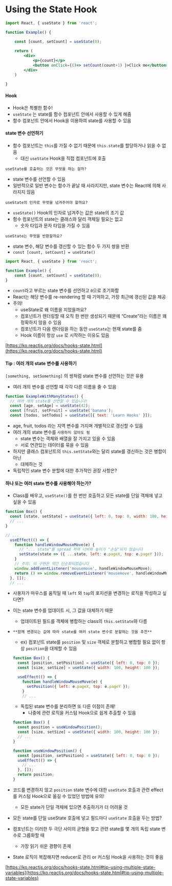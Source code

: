# Using the State Hook

```jsx
import React, { useState } from 'react';

function Example() {

	const [count, setCount] = useState(0);
	
	return (
		<div>
			<p>{count}</p>
			<button onClick={()=> setCount(count+1) }>Click me</button>
		</div>
	)

}
```

#### Hook

* Hook은 특별한 함수!
* `useState` 는 state를 함수 컴포넌트 안에서 사용할 수 있게 해줌
* 함수 컴포넌트 안에서 Hook을 이용하여 state를 사용할 수 있음

#### state 변수 선언하기

* 함수 컴포넌트는 `this`를 가질 수 없기 때문에 `this.state`를 할당하거나 읽을 수 없음
  * 대신 `useState` Hook을 직접 컴포넌트에 호출

`useState를 호출하는 것은 무엇을 하는 걸까?`

* state 변수를 선언할 수 있음
* 일반적으로 일반 변수는 함수가 끝날 때 사라지지만, state 변수는 React에 의해 사라지지 않음

`useState의 인자로 무엇을 넘겨주어야 할까요?`

* `useState()` Hook의 인자로 넘겨주는 값은 state의 초기 값
* 함수 컴포넌트의 state는 클래스와 달리 객체일 필요는 없고
  * 숫자 타입과 문자 타입을 가질 수 있음

`useState는 무엇을 반환할까요?`

* state 변수, 해당 변수를 갱신할 수 있는 함수 두 가지 쌍을 반환
* `const [count, setCount] = useState()`

```jsx
import React, { useState } from 'react';

function Example() {
	const [count, setCount] = useState(0);
}
```

* `count`라고 부르는 state 변수를 선언하고 `0`으로 초기화함
* React는 해당 변수를 re-rendering 할 때 기억하고, 가장 최근에 갱신된 값을 제공
* 주의!
  * useState로 왜 이름을 지었을까요?
  * 컴포넌트가 렌더링할 때 오직 한 번만 생성되기 때문에 “Create”라는 이름은 꽤 정확하지 않을 수 있음
  * 컴포넌트가 다음 렌더링을 하는 동안 `useState`는 현재 state를 줌
  * Hook 이름이 항상 `use` 로 시작하는 이유도 있음

[https://ko.reactjs.org/docs/hooks-state.html](https://ko.reactjs.org/docs/hooks-state.html)

#### Tip : 여러 개의 state 변수를 사용하기

`[something, setSomething]` 의 쌍처럼 state 변수를 선언하는 것은 유용

* 여러 개의 변수를 선언할 때 각각 다른 이름을 줄 수 있음

```jsx
function ExampleWithManyStates() {
  // 여러 개의 state를 선언할 수 있습니다!
  const [age, setAge] = useState(42);
  const [fruit, setFruit] = useState('banana');
  const [todos, setTodos] = useState([{ text: 'Learn Hooks' }]);

```

* age, fruit, todos 라는 지역 변수를 가지며 개별적으로 갱신할 수 있음
* 여러 개의 state 변수를 `사용하지 않아도 됨`
  * state 변수는 객체와 배열을 잘 가지고 있을 수 있음
  * 서로 연관있는 데이터를 묶을 수 있음
* 하지만 클래스 컴포넌트의 `this.setState`와는 달리 state를 갱신하는 것은 병합이 아닌
  * 대체하는 것
* 독립적인 state 변수 분할에 대한 추가적인 권장 사항은?



#### 하나 또는 여러 state 변수를 사용해야 하는가?

* Class를 배우고, `useState()`를 한 번만 호출하고 모든 state를 단일 객체에 넣고 싶을 수 있음

```jsx
function Box() {
  const [state, setState] = useState({ left: 0, top: 0, width: 100, height: 100 });
  // ...
}

// ...
  useEffect(() => {
    function handleWindowMouseMove(e) {
      // "... state"를 spread 하여 너비와 높이가 "손실"되지 않습니다
      setState(state => ({ ...state, left: e.pageX, top: e.pageY }));
    }
    // 주의: 이 구현은 약간 단순화되었습니다
    window.addEventListener('mousemove', handleWindowMouseMove);
    return () => window.removeEventListener('mousemove', handleWindowMouseMove);
  }, []);
  // ...
```

* 사용자가 마우스를 움직일 때 `left` 와 `top`의 포지션을 변경하는 로직을 작성하고 싶다면?
* 이는 state 변수를 업데이트 시, 그 값을 대체하기 때문
  * 업데이트된 필드를 객체에 병합하는 class의 `this.setState`와 다름
*   `**함께 변경되는 값에 따라 state를 여러 state 변수로 분할하는 것을 추천**`

    * ex) 컴포넌트 state를 `position` 및 `size` 객체로 분할하고 병합할 필요 없이 항상 `position`을 대체할 수 있음

    ```jsx
    function Box() {
      const [position, setPosition] = useState({ left: 0, top: 0 });
      const [size, setSize] = useState({ width: 100, height: 100 });

      useEffect(() => {
        function handleWindowMouseMove(e) {
          setPosition({ left: e.pageX, top: e.pageY });
        }
        // ...
    ```

    * 독립된 state 변수를 분리하면 또 다른 이점이 존재!
      * 나중에 관련 로직을 커스텀 Hook으로 쉽게 추출할 수 있음

    ```jsx
    function Box() {
      const position = useWindowPosition();
      const [size, setSize] = useState({ width: 100, height: 100 });
      // ...
    }

    function useWindowPosition() {
      const [position, setPosition] = useState({ left: 0, top: 0 });
      useEffect(() => {
        // ...
      }, []);
      return position;
    }
    ```
* 코드를 변경하지 않고 `position` state 변수에 대한 `useState` 호출과 관련 effect를 커스텀 Hook으로 옮길 수 있었던 방법에 유의!
  * 모든 state가 단일 객체에 있으면 추출하기가 더 어려울 것
* 모든 state를 단일 useState 호출에 넣고 필드마다 `useState` 호출을 두는 방법?
* 컴포넌트는 이러한 두 극단 사이의 균형을 찾고 관련 state를 몇 개의 독립 state 변수로 그룹화할 때
  * 가장 읽기 쉬운 경향이 존재
* State 로직이 복잡해지면 reducer로 관리 or 커스텀 Hook을 사용하는 것이 좋음









[https://ko.reactjs.org/docs/hooks-state.html#tip-using-multiple-state-variables](https://ko.reactjs.org/docs/hooks-state.html#tip-using-multiple-state-variables)











